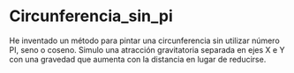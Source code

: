 # Circunferencia_sin_pi
He inventado un método para pintar una circunferencia sin utilizar número PI, seno o coseno. Simulo una atracción gravitatoria separada en ejes X e Y con una gravedad que aumenta con la distancia en lugar de reducirse.
